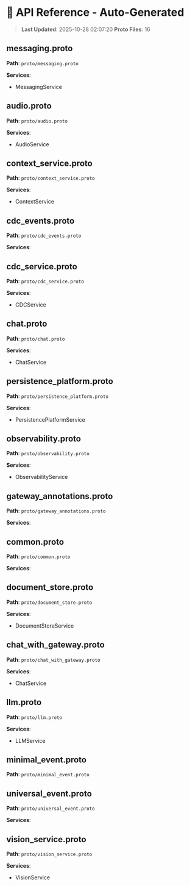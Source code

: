 # 📡 API Reference - Auto-Generated

> **Last Updated**: 2025-10-28 02:07:20
> **Proto Files**: 16

## messaging.proto

**Path**: `proto/messaging.proto`

**Services**:
- MessagingService

## audio.proto

**Path**: `proto/audio.proto`

**Services**:
- AudioService

## context_service.proto

**Path**: `proto/context_service.proto`

**Services**:
- ContextService

## cdc_events.proto

**Path**: `proto/cdc_events.proto`

**Services**:

## cdc_service.proto

**Path**: `proto/cdc_service.proto`

**Services**:
- CDCService

## chat.proto

**Path**: `proto/chat.proto`

**Services**:
- ChatService

## persistence_platform.proto

**Path**: `proto/persistence_platform.proto`

**Services**:
- PersistencePlatformService

## observability.proto

**Path**: `proto/observability.proto`

**Services**:
- ObservabilityService

## gateway_annotations.proto

**Path**: `proto/gateway_annotations.proto`

**Services**:

## common.proto

**Path**: `proto/common.proto`

**Services**:

## document_store.proto

**Path**: `proto/document_store.proto`

**Services**:
- DocumentStoreService

## chat_with_gateway.proto

**Path**: `proto/chat_with_gateway.proto`

**Services**:
- ChatService

## llm.proto

**Path**: `proto/llm.proto`

**Services**:
- LLMService

## minimal_event.proto

**Path**: `proto/minimal_event.proto`

## universal_event.proto

**Path**: `proto/universal_event.proto`

**Services**:

## vision_service.proto

**Path**: `proto/vision_service.proto`

**Services**:
- VisionService

